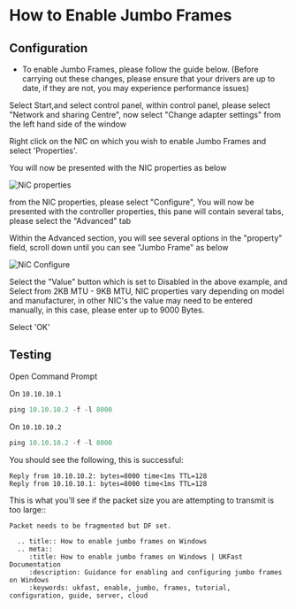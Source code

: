 # How to Enable Jumbo Frames

## Configuration

* To enable Jumbo Frames, please follow the guide below. (Before carrying out these changes, please ensure that your drivers are up to date, if they are not, you may experience performance issues)

Select Start,and select control panel, within control panel, please select "Network and sharing Centre", now select "Change adapter settings" from the left hand side of the window

Right click on the NIC on which you wish to enable Jumbo Frames and select 'Properties'.

You will now be presented with the NIC properties as below

![NiC properties](files/jumboframes/nic.PNG)

from the NIC properties, please select "Configure", You will now be presented with the controller properties, this pane will contain several tabs, please select the "Advanced" tab

Within the Advanced section, you will see several options in the "property" field, scroll down until you can see "Jumbo Frame" as below

![NiC Configure](files/jumboframes/nic2.PNG)

Select the "Value" button which is set to Disabled in the above example, and Select from 2KB MTU - 9KB MTU, NIC properties vary depending on model and manufacturer, in other NIC's the value may need to be entered manually, in this case, please enter up to 9000 Bytes.

Select 'OK'

## Testing

Open Command Prompt

On `10.10.10.1`

```powershell
ping 10.10.10.2 -f -l 8000
```

On `10.10.10.2`

```powershell
ping 10.10.10.2 -f -l 8000
```


You should see the following, this is successful:

```console
Reply from 10.10.10.2: bytes=8000 time<1ms TTL=128
Reply from 10.10.10.1: bytes=8000 time<1ms TTL=128
```

This is what you'll see if the packet size you are attempting to transmit is too large::

```console
Packet needs to be fragmented but DF set.
```

```eval_rst
  .. title:: How to enable jumbo frames on Windows
  .. meta::
     :title: How to enable jumbo frames on Windows | UKFast Documentation
     :description: Guidance for enabling and configuring jumbo frames on Windows
     :keywords: ukfast, enable, jumbo, frames, tutorial, configuration, guide, server, cloud
```
